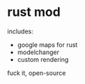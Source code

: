 # rust mod

includes:
- google maps for rust
- modelchanger
- custom rendering

fuck it, open-source
